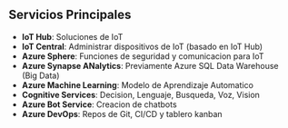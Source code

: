 ## Servicios Principales

- **IoT Hub**: Soluciones de IoT
- **IoT Central**: Administrar dispositivos de IoT (basado en IoT Hub)
- **Azure Sphere**: Funciones de seguridad y comunicacion para IoT
- **Azure Synapse ANalytics**: Previamente Azure SQL Data Warehouse (Big Data)
- **Azure Machine Learning**: Modelo de Aprendizaje Automatico
- **Cognitive Services**: Decision, Lenguaje, Busqueda, Voz, Vision
- **Azure Bot Service**: Creacion de chatbots
- **Azure DevOps**: Repos de Git, CI/CD y tablero kanban
